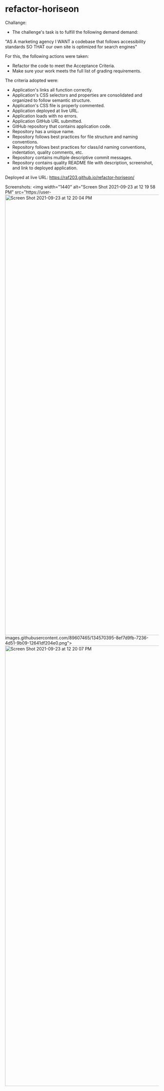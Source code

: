 # refactor-horiseon

Challange:

- The challenge's task is to fulfill the following demand demand:

"AS A marketing agency
I WANT a codebase that follows accessibility standards
SO THAT our own site is optimized for search engines"

For this, the following actions were taken:
- Refactor the code to meet the Acceptance Criteria.
- Make sure your work meets the full list of grading requirements.

The criteria adopted were:
- Application's links all function correctly.
- Application's CSS selectors and properties are consolidated and organized to follow semantic structure.
- Application's CSS file is properly commented.
- Application deployed at live URL.
- Application loads with no errors.
- Application GitHub URL submitted.
- GitHub repository that contains application code.
- Repository has a unique name.
- Repository follows best practices for file structure and naming conventions.
- Repository follows best practices for class/id naming conventions, indentation, quality comments, etc.
- Repository contains multiple descriptive commit messages.
- Repository contains quality README file with description, screenshot, and link to deployed application.


Deployed at live URL: https://raf203.github.io/refactor-horiseon/

Screenshots:
<img width="1440" alt="Screen Shot 2021-09-23 at 12 19 58 PM" src="https://user-<img width="1440" alt="Screen Shot 2021-09-23 at 12 20 04 PM" src="https://user-images.githubusercontent.com/89607465/134570426-6989de43-bea9-4ca2-b7c5-0685e414ebfb.png">
images.githubusercontent.com/89607465/134570395-8ef7d9fb-7236-4d51-9b09-12641df204e0.png"><img width="1440" alt="Screen Shot 2021-09-23 at 12 20 07 PM" src="https://user-images.githubusercontent.com/89607465/134570462-00c99b8d-ff70-4e0c-b938-3d6d3168b3c9.png">

